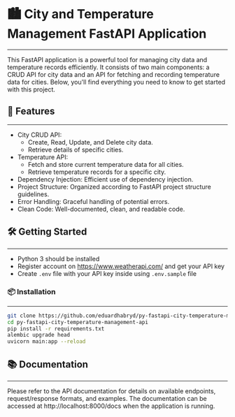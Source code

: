 # 🏙️ City and Temperature Management FastAPI Application
___

This FastAPI application is a powerful tool for managing city data and temperature records efficiently. It consists of two main components: a CRUD API for city data and an API for fetching and recording temperature data for cities. Below, you'll find everything you need to know to get started with this project.

## 🚀 Features
___
- City CRUD API:
  - Create, Read, Update, and Delete city data.
  - Retrieve details of specific cities.
- Temperature API:
  - Fetch and store current temperature data for all cities.
  - Retrieve temperature records for a specific city.
- Dependency Injection: Efficient use of dependency injection.
- Project Structure: Organized according to FastAPI project structure guidelines.
- Error Handling: Graceful handling of potential errors.
- Clean Code: Well-documented, clean, and readable code.

## 🛠️ Getting Started
___
- Python 3 should be installed
- Register account on https://www.weatherapi.com/ and get your API key
- Create `.env` file with your API key inside using `.env.sample` file

### 📦 Installation
___
```bash
git clone https://github.com/eduardhabryd/py-fastapi-city-temperature-management-api.git
cd py-fastapi-city-temperature-management-api
pip install -r requirements.txt
alembic upgrade head
uvicorn main:app --reload
```

## 📚 Documentation
___
Please refer to the API documentation for details on available endpoints, request/response formats, and examples. The documentation can be accessed at http://localhost:8000/docs when the application is running.

